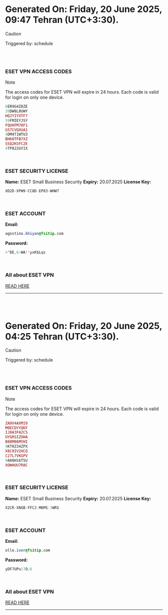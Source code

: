 # Generated On: Friday, 20 June 2025, 09:47 Tehran (UTC+3:30).

> [!CAUTION]
> Triggered by: schedule

<br><br>

### ESET VPN ACCESS CODES

> [!NOTE]
> The access codes for ESET VPN will expire in 24 hours.
> Each code is valid for login on only one device.

```ruby
6ER9G4Z8ZE
38DW8L8UWY
HQJYIYXTF7
59FMIEYJSY
FQUHFM78F1
G57CVQXUA1
4DM4T1WTU3
BH60TFB7XZ
SSQ2KSFC2E
4TP822GYIX
```

<br>

### ESET SECURITY LICENSE

**Name:** ESET Small Business Security
**Expiry:** 20.07.2025
**License Key:**

```POV-Ray SDL
XD2D-XPW9-CC8D-EP83-WHW7
```

<br>

### ESET ACCOUNT

**Email:**

```CSS
agostino.khiyan@fsitip.com
```

**Password:**

```POV-Ray SDL
>^DE,6~WA!'yxK$Lqs
```

<br>

### All about ESET VPN

[READ HERE](https://t.me/F_NiREvil/2113)

---

<br><br>

# Generated On: Friday, 20 June 2025, 04:25 Tehran (UTC+3:30).

> [!CAUTION]
> Triggered by: schedule

<br><br>

### ESET VPN ACCESS CODES

> [!NOTE]
> The access codes for ESET VPN will expire in 24 hours.
> Each code is valid for login on only one device.

```ruby
ZA9X4AXMI0
M0ECDYYQKF
IJ8A3FA2C5
UYGRSIZOHA
B80M86MYHI
9KT0Z34ZPX
X8C0IV2HCQ
C27L7VKGPV
9A08H16T5U
XOWHUU7R8C
```

<br>

### ESET SECURITY LICENSE

**Name:** ESET Small Business Security
**Expiry:** 20.07.2025
**License Key:**

```POV-Ray SDL
X2CR-XNGB-FFCJ-M6MS-3WRS
```

<br>

### ESET ACCOUNT

**Email:**

```CSS
olle.iver@fsitip.com
```

**Password:**

```POV-Ray SDL
yDF7UPu)7O;6
```

<br>

### All about ESET VPN

[READ HERE](https://t.me/F_NiREvil/2113)

---

<br><br>


